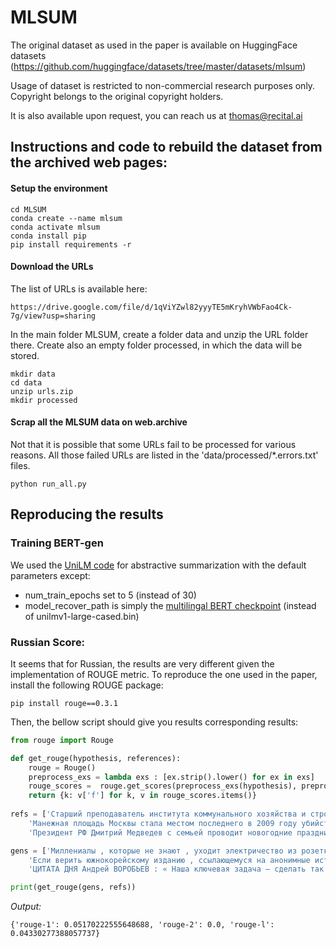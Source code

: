 # MLSUM

The original dataset as used in the paper is available on HuggingFace datasets (https://github.com/huggingface/datasets/tree/master/datasets/mlsum)

Usage of dataset is restricted to non-commercial research purposes only.
Copyright belongs to the original copyright holders.

It is also available upon request, you can reach us at thomas@recital.ai

## Instructions and code to rebuild the dataset from the archived web pages:

#### Setup the environment  
```shell
cd MLSUM
conda create --name mlsum
conda activate mlsum
conda install pip
pip install requirements -r
 ```

#### Download the URLs 

The list of URLs is available here:

```shell
https://drive.google.com/file/d/1qViYZwl82yyyTE5mKryhVWbFao4Ck-7g/view?usp=sharing
```

In the main folder MLSUM, create a folder data and unzip the URL folder there. Create also an empty folder processed, in which the data will be stored. 

```shell
mkdir data
cd data
unzip urls.zip
mkdir processed
 ```
    
#### Scrap all the MLSUM data on web.archive

Not that it is possible that some URLs fail to be processed for various reasons. All those failed URLs are listed in the 'data/processed/*.errors.txt' files. 

```shell
python run_all.py
```

## Reproducing the results

### Training BERT-gen 

We used the [UniLM code](https://github.com/microsoft/unilm/tree/master/unilm-v1#abstractive-summarization---cnn--daily-mail) for abstractive summarization with the default parameters except:
- num_train_epochs set to 5 (instead of 30)
- model_recover_path is simply the [multilingal BERT checkpoint](https://huggingface.co/bert-base-multilingual-uncased/tree/main) (instead of unilmv1-large-cased.bin)


### Russian Score:

It seems that for Russian, the results are very different given the implementation of ROUGE metric.
To reproduce the one used in the paper, install the following ROUGE package:

```shell
pip install rouge==0.3.1
```  

Then, the bellow script should give you results corresponding results: 

```python
from rouge import Rouge

def get_rouge(hypothesis, references):
    rouge = Rouge()
    preprocess_exs = lambda exs : [ex.strip().lower() for ex in exs]
    rouge_scores =  rouge.get_scores(preprocess_exs(hypothesis), preprocess_exs(references), avg=True)
    return {k: v['f'] for k, v in rouge_scores.items()}
    
refs = ['Старший преподаватель института коммунального хозяйства и строительства был задержан на днях в Москве за растление школьника',
    'Манежная площадь Москвы стала местом последнего в 2009 году убийства',
    'Президент РФ Дмитрий Медведев с семьей проводит новогодние праздники на горнолыжном курорте “Красная Поляна”, а в воскресенье к нему в гости приехал и премьер Владимир Путин']

gens = ['Миллениалы , которые не знают , уходит электричество из розетки или нет , если выключить свет , крайне обрадовались , когда недавно Илон Маск вывел на орбиту первые 60 спутников для интернет-сети Starlink . Основной посыл — началось ! Скоро у нас везде будет бесплатный спутниковый Интернет , до которого не дотянутся руки Роскомнадзора .', 
    'Если верить южнокорейскому изданию , ссылающемуся на анонимные источники , спецпредставитель Ким Хёк Чхоль и четверо неназванных сотрудников Министерства иностранных дел КНДР были казнены в марте в Пхеньяне на военном аэродроме Мирим . Напомним , что встреча на высшем уровне между лидерами Соединенных Штатов и Северной Кореи во вьетнамской столлице , на которую Трамп возлагал , судя по всему , немалые надежды , была закончена раньше намеченного срока . Сторонам не удалось ни о чем договориться , и никаких соглашений по ядерному разоружению Пхеньяна подписано не было .',
    'ЦИТАТА ДНЯ Андрей ВОРОБЬЕВ : « Наша ключевая задача — сделать так , чтобы люди , вызвавшие « скорую » , могли точно знать , когда к ним приедет бригада . Такой сервис есть в Европе . Должен быть и у нас » .']

print(get_rouge(gens, refs))
```

*Output:*
```
{'rouge-1': 0.05170222555648688, 'rouge-2': 0.0, 'rouge-l': 0.04330277388057737}
```
